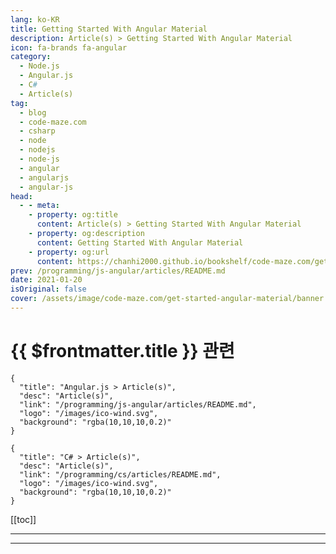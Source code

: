 ```yaml
---
lang: ko-KR
title: Getting Started With Angular Material
description: Article(s) > Getting Started With Angular Material
icon: fa-brands fa-angular
category: 
  - Node.js
  - Angular.js
  - C#
  - Article(s)
tag: 
  - blog
  - code-maze.com
  - csharp
  - node
  - nodejs
  - node-js
  - angular
  - angularjs
  - angular-js
head:  
  - - meta:
    - property: og:title
      content: Article(s) > Getting Started With Angular Material
    - property: og:description
      content: Getting Started With Angular Material
    - property: og:url
      content: https://chanhi2000.github.io/bookshelf/code-maze.com/get-started-angular-material.html
prev: /programming/js-angular/articles/README.md
date: 2021-01-20
isOriginal: false
cover: /assets/image/code-maze.com/get-started-angular-material/banner.png
---
```


# {{ $frontmatter.title }} 관련

```component VPCard
{
  "title": "Angular.js > Article(s)",
  "desc": "Article(s)",
  "link": "/programming/js-angular/articles/README.md",
  "logo": "/images/ico-wind.svg",
  "background": "rgba(10,10,10,0.2)"
}
```

```component VPCard
{
  "title": "C# > Article(s)",
  "desc": "Article(s)",
  "link": "/programming/cs/articles/README.md",
  "logo": "/images/ico-wind.svg",
  "background": "rgba(10,10,10,0.2)"
}
```

[[toc]]

---

<SiteInfo
  name="Getting Started With Angular Material"
  desc="In this article, you will learn how to deal with angular material installation and how to prepare project with all the required packages."
  url="https://code-maze.com/get-started-angular-material/"
  logo="/assets/image/code-maze.com/favicon.png"
  preview="/assets/image/get-started-angular-material/banner.png"/>

<!-- TODO: 작성 -->

---

<TagLinks />